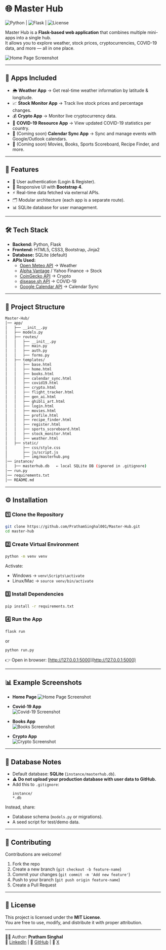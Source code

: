 # 🌐 Master Hub  

![Python](https://img.shields.io/badge/Python-3.9%2B-blue)  |
![Flask](https://img.shields.io/badge/Flask-Framework-lightgrey)  |
![License](https://img.shields.io/badge/License-MIT-green)  

Master Hub is a **Flask-based web application** that combines multiple mini-apps into a single hub.  
It allows you to explore weather, stock prices, cryptocurrencies, COVID-19 data, and more — all in one place.  

![Home Page Screenshot](https://github.com/PrathamSinghal001/Master-Hub/blob/94157f66fe13d62f282b7f66bfea40bfcc6aed6b/masterhub_logo.png)

---

## 📌 Apps Included
- 🌦 **Weather App** → Get real-time weather information by latitude & longitude.  
- 📈 **Stock Monitor App** → Track live stock prices and percentage changes.  
- 💰 **Crypto App** → Monitor live cryptocurrency data.  
- 🦠 **COVID-19 Resource App** → View updated COVID-19 statistics per country.  
- 📅 (Coming soon) **Calendar Sync App** → Sync and manage events with Google/Outlook calendars.  
- 🎥 (Coming soon) Movies, Books, Sports Scoreboard, Recipe Finder, and more.  

---

## 🚀 Features
- 🔐 User authentication (Login & Register).  
- 📱 Responsive UI with **Bootstrap 4**.  
- ⚡ Real-time data fetched via external APIs.  
- 🗂 Modular architecture (each app is a separate route).  
- 📊 SQLite database for user management.  

---

## 🛠️ Tech Stack
- **Backend:** Python, Flask  
- **Frontend:** HTML5, CSS3, Bootstrap, Jinja2  
- **Database:** SQLite (default)  
- **APIs Used:**  
  - [Open Meteo API](https://open-meteo.com/) → Weather  
  - [Alpha Vantage](https://www.alphavantage.co/) / Yahoo Finance → Stock  
  - [CoinGecko API](https://www.coingecko.com/en/api) → Crypto  
  - [disease.sh API](https://disease.sh/) → COVID-19  
  - [Google Calendar API](https://developers.google.com/calendar) → Calendar Sync  

---

## 📂 Project Structure
```bash
Master-Hub/
│── app/
│   ├── __init__.py
│   ├── models.py
│   ├── routes/
│   │   ├── __init__.py
│   │   ├── main.py
│   │   ├── auth.py
│   │   ├── forms.py
│   ├── templates/
│   │   ├── base.html
│   │   ├── home.html
│   │   ├── books.html
│   │   ├── calendar_sync.html
│   │   ├── covid19.html
│   │   ├── crypto.html
│   │   ├── flight_tracker.html
│   │   ├── gen_ai.html
│   │   ├── ghibli_art.html
│   │   ├── login.html
│   │   ├── movies.html
│   │   ├── profile.html
│   │   ├── recipe_finder.html
│   │   ├── register.html
│   │   ├── sports_scoreboard.html
│   │   ├── stock_monitor.html
│   │   ├── weather.html
│   ├── static/
│       ├── css/style.css
│       ├── js/script.js
│       ├── img/masterhub.png
│── instance/
│   ├── masterhub.db   ← local SQLite DB (ignored in .gitignore)
│── run.py
│── requirements.txt
│── README.md
```

---

## ⚙️ Installation

### 1️⃣ Clone the Repository
```bash
git clone https://github.com/PrathamSinghal001/Master-Hub.git
cd master-hub
```

### 2️⃣ Create Virtual Environment
```bash
python -m venv venv
```

Activate:
- Windows → `venv\Scripts\activate`  
- Linux/Mac → `source venv/bin/activate`

### 3️⃣ Install Dependencies
```bash
pip install -r requirements.txt
```

### 4️⃣ Run the App
```bash
flask run
```
or
```bash
python run.py
```

👉 Open in browser: [http://127.0.0.1:5000](http://127.0.0.1:5000)  

---

## 📊 Example Screenshots  

- **Home Page**
  ![Home Page Screenshot](https://github.com/PrathamSinghal001/Master-Hub/blob/420df1f87d0c46335410f94cb59f176b6547c93b/Screenshot_25-9-2025_175551_127.0.0.1.jpeg)
- **Covid-19 App**  
  ![Covid-19 Screenshot](https://github.com/PrathamSinghal001/Master-Hub/blob/0155bc601fbd74a46cd3bc51a237935258d95f3c/Screenshot_25-9-2025_175244_127.0.0.1.jpeg)  

- **Books App**  
  ![Books Screenshot](https://github.com/PrathamSinghal001/Master-Hub/blob/84a418d79aec5f355d5513f6c81323d9a8f70e56/Screenshot_25-9-2025_174716_127.0.0.1.jpeg)  

- **Crypto App**  
  ![Crypto Screenshot](https://github.com/PrathamSinghal001/Master-Hub/blob/84a418d79aec5f355d5513f6c81323d9a8f70e56/Screenshot_25-9-2025_17467_127.0.0.1.jpeg)  

---

## 🔐 Database Notes
- Default database: **SQLite** (`instance/masterhub.db`).  
- ⚠️ **Do not upload your production database with user data to GitHub.**  
- Add this to `.gitignore`:  
  ```gitignore
  instance/
  *.db
  ```

Instead, share:
- Database schema (`models.py` or migrations).  
- A seed script for test/demo data.  

---

## 🤝 Contributing
Contributions are welcome!  

1. Fork the repo  
2. Create a new branch (`git checkout -b feature-name`)  
3. Commit your changes (`git commit -m 'Add new feature'`)  
4. Push to your branch (`git push origin feature-name`)  
5. Create a Pull Request  

---

## 📜 License
This project is licensed under the **MIT License**.  
You are free to use, modify, and distribute it with proper attribution.  

---

👨‍💻 Author: **Pratham Singhal**  
🔗 [LinkedIn](http://www.linkedin.com/in/pratham-singhal001) |
🔗 [GitHub](https://github.com/PrathamSinghal001) | 
🔗 [X](https://x.com/prathamsinghal0)  
